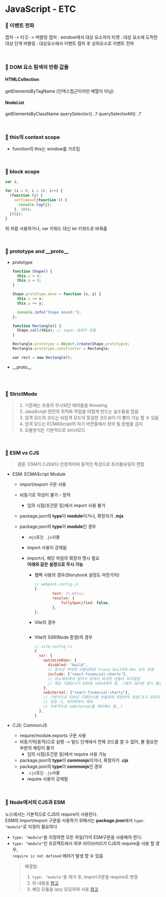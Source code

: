 # JavaScript - ETC

### 🦋 이벤트 전파

캡처 -> 타깃 -> 버블링
캡처 : window에서 대상 요소까지
타켓 : 대상 요소에 도착한 대상 단계
버블링 : 대상요소에서 이벤트 캡처 후 상위요소로 이벤트 전파

<br />

### 🦋 DOM 요소 탐색의 반환 값들

#### HTMLCollection

getElementsByTagName
(인덱스접근이지만 배열이 아님)

#### NodeList

getElementsByClassName
querySelector() ..?
querySelectorAll() ..?

<br />

### 🦋 this의 context scope

- function의 this는 window를 가르킴

<br />

### 🦋 block scope

```js
var i;

for (i = 0; i < 10; i++) {
  (function (j) {
    setTimeout(function () {
      console.log(j);
    }, 100);
  })(i);
}
```

위 처럼 사용하거나, var 키워드 대신 let 키워드로 바꿔줌

<br />

### 🦋 **prototype** and **\_\_proto\_\_**

- prototype

  ```js
  function Shape() {
    this.x = 0;
    this.y = 0;
  }

  Shape.prototype.move = function (x, y) {
    this.x += x;
    this.y += y;

    console.info("Shape moved.");
  };

  function Rectangle() {
    Shape.call(this); // super 생성자 호출.
  }

  Rectangle.prototype = Object.create(Shape.prototype);
  Rectangle.prototype.constructor = Rectangle;

  var rect = new Rectangle();
  ```

- \_\_proto\_\_

  ```js

  ```

<br />

### 🦋 StrictMode

> 1. 기존에는 조용히 무시되던 에러들을 throwing
> 2. JavaScript 엔진의 최적화 작업을 어렵게 만드는 실수들을 잡음
> 3. 엄격 모드의 코드는 비엄격 모드의 동일한 코드보다 더 빨리 기능 할 수 있음
> 4. 엄격 모드는 ECMAScript의 차기 버전들에서 정의 될 문법을 금지
> 5. 모듈방식은 기본적으로 strict모드

<br />

### 🦋 **ESM** vs **CJS**

> 결론: ESM가 CJS보다 안정적이며 동적인 특성으로 트러블슈팅이 편함

- ESM: ECMAScript Module

  - import/export 구문 사용
  - 비동기로 작성이 불가 - 정적
    - 임의 시점(조건문 등)에서 import 사용 불가
  - package.json의 **type**이 **module**이거나, 확장자가 **.mjs**
  - package.json의 **type**이 **module**인 경우

    - `.mjs`또는 `.js`사용
    - import 사용이 강제됨
    - import시, 해당 파일의 확장자 명시 필요\
      **아래와 같은 설정으로 무시 가능**

      - 웹팩 사용의 경우(Storybook 설정도 마찬가지)
        ```js
        // webpack.config.js
        {
        		test: /\.m?js/,
        		resolve: {
        			fullySpecified: false,
        		},
        },
        ```
      - Vite의 경우

        ```js

        ```

      - Vite의 SSR(Node 환경)의 경우
        ```js
        // vite.config.ts
        {
          ssr: {
            optimizeDeps: {
              disabled: "build",
              // 종속성 최적화 비활성화로 true는 build와 dev 모두 포함
              include: ["react-financial-charts"],
              // 모노레포에서 알아서 탐색이 되지만 번들이 되지않음
              // 해당 디펜던시가 ESM로 내보내져야 함, 그렇지 않다면 명시 필요(강제 최적화)
            },
            noExternal: ["react-financial-charts"],
            // 기본적으로 SSR은 디펜던시를 번들링에 포함하지 않음(초기 로딩이 빨라짐)
            // 설정 시, 외부화에서 제외
            // 부분적으로 noExternal를 제외해도 됨..?
          },
        }
        ```

- CJS: CommonJS

  - require/module.exports 구문 사용
  - 비동기적(동적)으로 실행 -> 빌드 단계에서 전체 코드를 알 수 없어, 불 필요한 부분의 체킹이 불가
    - 임의 시점(조건문 등)에서 require 사용 가능
  - package.json의 **type**이 **commonjs**이거나, 확장자가 **.cjs**
  - package.json의 **type**이 **commonjs**인 경우
    - `.cjs`또는 `.js`사용
    - require 사용이 강제됨

<br />

### 🦋 Node에서의 CJS과 ESM

노드에서는 기본적으로 CJS의 require이 사용된다.\
ESM의 import/export 구문을 사용하기 위해서는 **package.json**에서 `type: "module"`로 지정이 필요하다

- `type: "module"`을 지정하면 모든 파일(?)이 ESM구문을 사용해야 한다.
- `type: "module"`인 프로젝트에서 외부 라이브러리가 CJS의 require을 사용 할 경우,\
  `require is not defined` 에러가 발생 할 수 있음
  > 해결법:
  >
  > 1. `type: "module"`을 제거 후, import구문을 require로 변경
  > 2. 위 내용을 [참고](#🦋-esm-vs-cjs)
  > 3. 해당 모듈을 lazy 로딩하여 사용 [참고](../React/Grammar.md#suspense)
